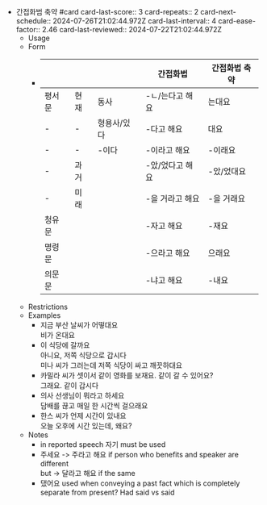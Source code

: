 - 간접화범 축약 #card
  card-last-score:: 3
  card-repeats:: 2
  card-next-schedule:: 2024-07-26T21:02:44.972Z
  card-last-interval:: 4
  card-ease-factor:: 2.46
  card-last-reviewed:: 2024-07-22T21:02:44.972Z
	- Usage
	- Form
		- |     |     |     | 간접화법 | 간접화법 축약 |
		  | --- | --- | --- | --- | --- |
		  | 평서문 | 현재  | 동사  | \-ㄴ/는다고 해요 | 는대요 |
		  | \-  | \-  | 형용사/있다 | \-다고 해요 | 대요  |
		  | \-  | \-  | \-이다 | \-이라고 해요 | \-이래요 |
		  | \-  | 과거  |     | \-았/었다고 해요 | \-았/었대요 |
		  | \-  | 미래  |     | \-을 거라고 해요 | \-을 거래요 |
		  | 청유문 |     |     | \-자고 해요 | \-재요 |
		  | 명령문 |     |     | \-으라고 해요 | 으래요 |
		  | 의문문 |     |     | \-냐고 해요 | \-내요 |
	- Restrictions
	- Examples
		- 지금 부산 날씨가 어떻대요  
		  비가 온대요
		- 이 식당에 갈까요  
		  아니요, 저쪽 식당으로 갑시다  
		  미나 씨가 그러는데 저쪽 식당이 싸고 깨끗하대요
		- 카밀라 씨가 셋이서 같이 영화를 보재요. 같이 갈 수 있어요?  
		  그래요. 같이 갑시다
		- 의사 선생님이 뭐라고 하세요  
		  담배를 끊고 매일 한 시간씩 걸으래요
		- 한스 씨가 언제 시간이 있내요  
		  오늘 오후에 시간 있는데, 왜요?
	- Notes
		- in reported speech 자기 must be used
		- 주세요 -> 주라고 해요 if person who benefits and speaker are different  
		  but -> 달라고 해요 if the same
		- 댔어요 used when conveying a past fact which is completely separate from present? Had said vs said